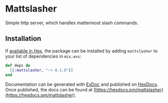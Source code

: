 # Mattslasher

Simple http server, which handles mattermost slash commands.

## Installation

If [available in Hex](https://hex.pm/docs/publish), the package can be installed
by adding `mattslasher` to your list of dependencies in `mix.exs`:

```elixir
def deps do
  [{:mattslasher, "~> 0.1.0"}]
end
```

Documentation can be generated with [ExDoc](https://github.com/elixir-lang/ex_doc)
and published on [HexDocs](https://hexdocs.pm). Once published, the docs can
be found at [https://hexdocs.pm/mattslasher](https://hexdocs.pm/mattslasher).

